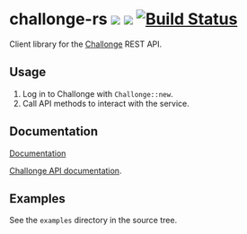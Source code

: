# challonge-rs [![](https://meritbadge.herokuapp.com/challonge)](https://crates.io/crates/challonge) [![](https://img.shields.io/badge/docs-online-2020ff.svg)](https://vityafx.github.io/challonge-rs/0.2.0/challonge/) [![Build Status](https://travis-ci.org/vityafx/challonge-rs.svg?branch=travis)](https://travis-ci.org/vityafx/challonge-rs)


Client library for the [Challonge](https://challonge.com) REST API.

## Usage
 1. Log in to Challonge with `Challonge::new`.
 2. Call API methods to interact with the service.

## Documentation
[Documentation](https://vityafx.github.io/challonge-rs/0.2.0/challonge/)

[Challonge API documentation](http://api.challonge.com/ru/v1/documents).

## Examples
See the `examples` directory in the source tree.

